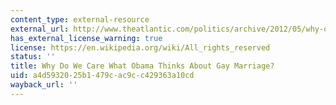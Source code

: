 ```yaml
---
content_type: external-resource
external_url: http://www.theatlantic.com/politics/archive/2012/05/why-do-we-care-what-obama-thinks-about-gay-marriage/256900/
has_external_license_warning: true
license: https://en.wikipedia.org/wiki/All_rights_reserved
status: ''
title: Why Do We Care What Obama Thinks About Gay Marriage?
uid: a4d59320-25b1-479c-ac9c-c429363a10cd
wayback_url: ''
---
```


